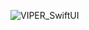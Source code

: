 ![VIPER_SwiftUI](https://user-images.githubusercontent.com/71208265/207720255-8bf04fee-8693-4b2e-ad72-fdc26d361159.png)

